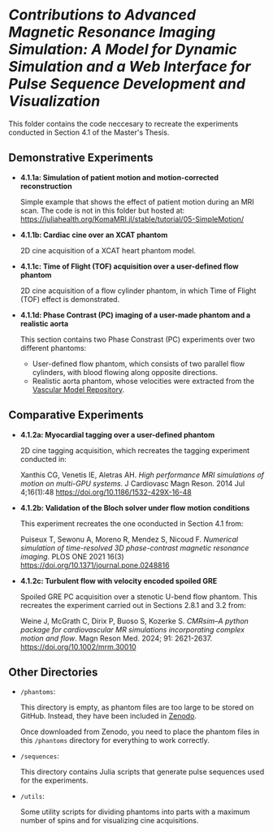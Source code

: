 # *Contributions to Advanced Magnetic Resonance Imaging Simulation: A Model for Dynamic Simulation and a Web Interface for Pulse Sequence Development and Visualization*

This folder contains the code neccesary to recreate the experiments conducted in Section 4.1 of the Master's Thesis.

## Demonstrative Experiments

- **4.1.1a: Simulation of patient motion and motion-corrected reconstruction**

    Simple example that shows the effect of patient motion during an MRI scan.
    The code is not in this folder but hosted at:
    https://juliahealth.org/KomaMRI.jl/stable/tutorial/05-SimpleMotion/


- **4.1.1b: Cardiac cine over an XCAT phantom**

    2D cine acquisition of a XCAT heart phantom model.

- **4.1.1c: Time of Flight (TOF) acquisition over a user-defined flow phantom**

    2D cine acquisition of a flow cylinder phantom, in which Time of Flight (TOF) effect is demonstrated.

- **4.1.1d: Phase Contrast (PC) imaging of a user-made phantom and a realistic aorta**

    This section contains two Phase Constrast (PC) experiments over two different phantoms:
    - User-defined flow phantom, which consists of two parallel flow cylinders, with blood flowing along opposite directions.
    - Realistic aorta phantom, whose velocities were extracted from the [Vascular Model Repository](https://www.vascularmodel.com/).

## Comparative Experiments

- **4.1.2a: Myocardial tagging over a user-defined phantom**

    2D cine tagging acquisition, which recreates the tagging experiment conducted in:

    Xanthis CG, Venetis IE, Aletras AH. *High performance MRI simulations of motion on multi-GPU systems*. J Cardiovasc Magn Reson. 2014 Jul 4;16(1):48
    https://doi.org/10.1186/1532-429X-16-48


- **4.1.2b: Validation of the Bloch solver under flow motion conditions**

    This experiment recreates the one oconducted in Section 4.1 from:

    Puiseux T, Sewonu A, Moreno R, Mendez S, Nicoud F. *Numerical simulation of time-resolved 3D phase-contrast magnetic resonance imaging*. PLOS ONE 2021 16(3)
    https://doi.org/10.1371/journal.pone.0248816 

- **4.1.2c: Turbulent flow with velocity encoded spoiled GRE**

    Spoiled GRE PC acquisition over a stenotic U-bend flow phantom. 
    This recreates the experiment carried out in Sections 2.8.1 and 3.2 from:

    Weine J, McGrath C, Dirix P, Buoso S, Kozerke S. *CMRsim–A python package for cardiovascular MR simulations incorporating complex motion and flow*. Magn Reson Med. 2024; 91: 2621-2637.
    https://doi.org/10.1002/mrm.30010

## Other Directories

- `/phantoms`: 

    This directory is empty, as phantom files are too large to be stored on GitHub. Instead, they have been included in [Zenodo](https://zenodo.org/records/14938092?preview=1&token=eyJhbGciOiJIUzUxMiJ9.eyJpZCI6Ijc5MzUzZmI2LThjM2QtNDJlYi1iZjY5LTNiM2JhOGE1NWJjYyIsImRhdGEiOnt9LCJyYW5kb20iOiJjN2EyYTg1MmQwODlhYjcyYWZhNDE1MDE4MTY3NTllYSJ9.wd_ngw4REZMze5-rhH9avjgcYv-GPWeWUFf4msymGWVsTxyrtWIZ7vjqTFnwCX0Jm6KrXNYoRljFCaCrj0sxWQ).

    Once downloaded from Zenodo, you need to place the phantom files in this `/phantoms` directory for everything to work correctly.

- `/sequences`:

    This directory contains Julia scripts that generate pulse sequences used for the experiments.

- `/utils`: 

    Some utility scripts for dividing phantoms into parts with a maximum number of spins and for visualizing cine acquisitions.

